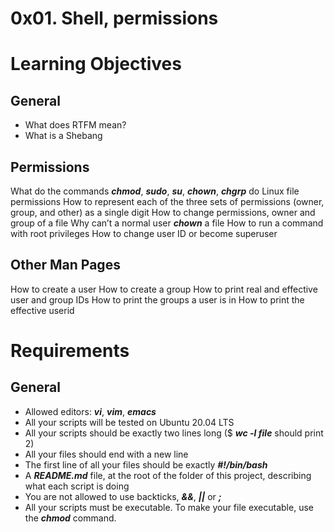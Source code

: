 # 0x01. Shell, permissions
# Learning Objectives
## General
* What does RTFM mean?
* What is a Shebang

## Permissions
What do the commands ***chmod***, ***sudo***, ***su***, ***chown***, ***chgrp*** do
Linux file permissions
How to represent each of the three sets of permissions (owner, group, and other) as a single digit
How to change permissions, owner and group of a file
Why can’t a normal user ***chown*** a file
How to run a command with root privileges
How to change user ID or become superuser

## Other Man Pages
How to create a user
How to create a group
How to print real and effective user and group IDs
How to print the groups a user is in
How to print the effective userid

# Requirements
## General

* Allowed editors: ***vi***, ***vim***, ***emacs***
* All your scripts will be tested on Ubuntu 20.04 LTS
* All your scripts should be exactly two lines long ($ ***wc -l file*** should print 2)
* All your files should end with a new line
* The first line of all your files should be exactly ***#!/bin/bash***
* A ***README.md*** file, at the root of the folder of this project, describing what each script is doing
* You are not allowed to use backticks, ***&&***, ***||*** or ***;***
* All your scripts must be executable. To make your file executable, use the ***chmod*** command.
